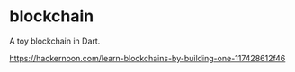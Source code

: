 # blockchain

A toy blockchain in Dart.

https://hackernoon.com/learn-blockchains-by-building-one-117428612f46
